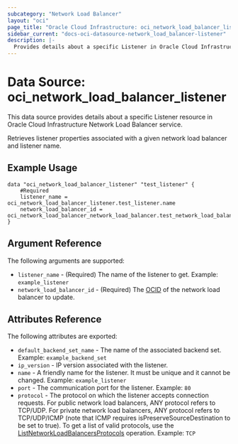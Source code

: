 ```yaml
---
subcategory: "Network Load Balancer"
layout: "oci"
page_title: "Oracle Cloud Infrastructure: oci_network_load_balancer_listener"
sidebar_current: "docs-oci-datasource-network_load_balancer-listener"
description: |-
  Provides details about a specific Listener in Oracle Cloud Infrastructure Network Load Balancer service
---
```


# Data Source: oci_network_load_balancer_listener
This data source provides details about a specific Listener resource in Oracle Cloud Infrastructure Network Load Balancer service.

Retrieves listener properties associated with a given network load balancer and listener name.

## Example Usage

```hcl
data "oci_network_load_balancer_listener" "test_listener" {
	#Required
	listener_name = oci_network_load_balancer_listener.test_listener.name
	network_load_balancer_id = oci_network_load_balancer_network_load_balancer.test_network_load_balancer.id
}
```

## Argument Reference

The following arguments are supported:

* `listener_name` - (Required) The name of the listener to get.  Example: `example_listener` 
* `network_load_balancer_id` - (Required) The [OCID](https://docs.cloud.oracle.com/iaas/Content/General/Concepts/identifiers.htm) of the network load balancer to update.


## Attributes Reference

The following attributes are exported:

* `default_backend_set_name` - The name of the associated backend set.  Example: `example_backend_set` 
*  `ip_version` - IP version associated with the listener.
* `name` - A friendly name for the listener. It must be unique and it cannot be changed.  Example: `example_listener` 
* `port` - The communication port for the listener.  Example: `80` 
* `protocol` - The protocol on which the listener accepts connection requests. For public network load balancers, ANY protocol refers to TCP/UDP. For private network load balancers, ANY protocol refers to TCP/UDP/ICMP (note that ICMP requires isPreserveSourceDestination to be set to true). To get a list of valid protocols, use the [ListNetworkLoadBalancersProtocols](https://docs.cloud.oracle.com/iaas/api/#/en/NetworkLoadBalancer/20200501/networkLoadBalancerProtocol/ListNetworkLoadBalancersProtocols) operation.  Example: `TCP` 

